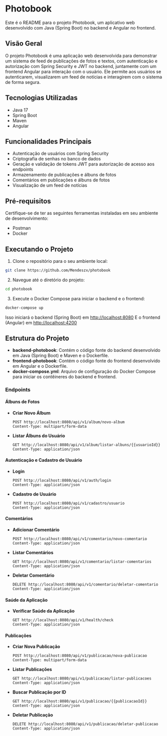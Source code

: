 # Photobook

Este é o README para o projeto Photobook, um aplicativo web desenvolvido com Java (Spring Boot) no backend e Angular no frontend.

## Visão Geral

O projeto Photobook é uma aplicação web desenvolvida para demonstrar um sistema de feed de publicações de fotos e textos, com autenticação e autorização com Spring Security e JWT no backend, juntamente com um frontend Angular para interação com o usuário. Ele permite aos usuários se autenticarem, visualizarem um feed de notícias e interagirem com o sistema de forma segura.

## Tecnologias Utilizadas

- Java 17
- Spring Boot
- Maven
- Angular

## Funcionalidades Principais

- Autenticação de usuários com Spring Security
- Criptografia de senhas no banco de dados
- Geração e validação de tokens JWT para autorização de acesso aos endpoints
- Armazenamento de publicações e álbuns de fotos
- Comentários em publicações e álbuns de fotos
- Visualização de um feed de notícias

## Pré-requisitos

Certifique-se de ter as seguintes ferramentas instaladas em seu ambiente de desenvolvimento:

- Postman
- Docker

## Executando o Projeto

1. Clone o repositório para o seu ambiente local:

```bash
git clone https://github.com/Mendeszx/photobook
```

2. Navegue até o diretório do projeto:

```bash
cd photobook
```

3. Execute o Docker Compose para iniciar o backend e o frontend:

```bash
docker-compose up
```

Isso iniciará o backend (Spring Boot) em [http://localhost:8080](http://localhost:8080)
E o frontend (Angular) em [http://localhost:4200](http://localhost:4200)

## Estrutura do Projeto

- **backend-photobook**: Contém o código fonte do backend desenvolvido em Java (Spring Boot) e Maven e o Dockerfile.
- **frontend-photobook**: Contém o código fonte do frontend desenvolvido em Angular e o Dockerfile.
- **docker-compose.yml**: Arquivo de configuração do Docker Compose para iniciar os contêineres do backend e frontend.

### Endpoints

#### Álbuns de Fotos

- **Criar Novo Álbum**
  ```
  POST http://localhost:8080/api/v1/album/novo-album
  Content-Type: multipart/form-data
  ```

- **Listar Álbuns do Usuário**
  ```
  GET http://localhost:8080/api/v1/album/listar-albuns/{{usuarioId}}
  Content-Type: application/json
  ```

#### Autenticação e Cadastro de Usuário

- **Login**
  ```
  POST http://localhost:8080/api/v1/auth/login
  Content-Type: application/json
  ```

- **Cadastro de Usuário**
  ```
  POST http://localhost:8080/api/v1/cadastro/usuario
  Content-Type: application/json
  ```

#### Comentários

- **Adicionar Comentário**
  ```
  POST http://localhost:8080/api/v1/comentario/novo-comentario
  Content-Type: application/json
  ```

- **Listar Comentários**
  ```
  GET http://localhost:8080/api/v1/comentario/listar-comentarios
  Content-Type: application/json
  ```

- **Deletar Comentário**
  ```
  DELETE http://localhost:8080/api/v1/comentario/deletar-comentario
  Content-Type: application/json
  ```

#### Saúde da Aplicação

- **Verificar Saúde da Aplicação**
  ```
  GET http://localhost:8080/api/v1/health/check
  Content-Type: application/json
  ```

#### Publicações

- **Criar Nova Publicação**
  ```
  POST http://localhost:8080/api/v1/publicacao/nova-publicacao
  Content-Type: multipart/form-data
  ```

- **Listar Publicações**
  ```
  GET http://localhost:8080/api/v1/publicacao/listar-publicacoes
  Content-Type: application/json
  ```

- **Buscar Publicação por ID**
  ```
  GET http://localhost:8080/api/v1/publicacao/{{publicacaoId}}
  Content-Type: application/json
  ```

- **Deletar Publicação**
  ```
  DELETE http://localhost:8080/api/v1/publicacao/deletar-publicacao
  Content-Type: application/json
  ```
